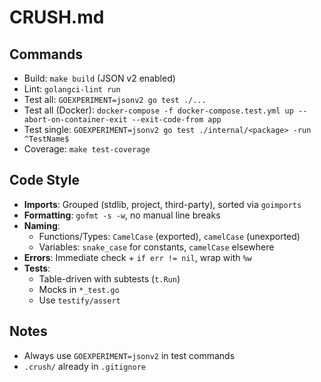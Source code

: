 # CRUSH.md

## Commands
- Build: `make build` (JSON v2 enabled)
- Lint: `golangci-lint run`
- Test all: `GOEXPERIMENT=jsonv2 go test ./...`
- Test all (Docker): `docker-compose -f docker-compose.test.yml up --abort-on-container-exit --exit-code-from app`
- Test single: `GOEXPERIMENT=jsonv2 go test ./internal/<package> -run ^TestName$`
- Coverage: `make test-coverage`

## Code Style
- **Imports**: Grouped (stdlib, project, third-party), sorted via `goimports`
- **Formatting**: `gofmt -s -w`, no manual line breaks
- **Naming**:
  - Functions/Types: `CamelCase` (exported), `camelCase` (unexported)
  - Variables: `snake_case` for constants, `camelCase` elsewhere
- **Errors**: Immediate check + `if err != nil`, wrap with `%w`
- **Tests**:
  - Table-driven with subtests (`t.Run`)
  - Mocks in `*_test.go`
  - Use `testify/assert`

## Notes
- Always use `GOEXPERIMENT=jsonv2` in test commands
- `.crush/` already in `.gitignore`